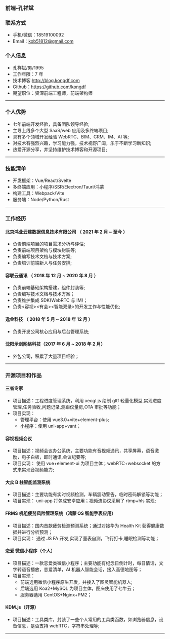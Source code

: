 ### 前端-孔祥斌


### 联系方式

- 手机/微信：18519100092
- Email：kxb51812@gmail.com

### 个人信息

- 孔祥斌/男/1995
- 工作年限：7 年
- 技术博客:http://blog.kongdf.com
- Github：https://github.com/kongdf
- 期望职位：资深前端工程师，前端架构师

---

### 个人优势

- 七年前端开发经验，具备团队领导经验;
- 主导上线多个大型 SaaS/web 应用及多终端项目;
- 具有多个领域开发经验 WebRTC、BIM、CRM、IM、AI 等;
- 对技术有强烈兴趣，学习能力强，技术视野广阔，乐于不断学习新知识;
- 热爱开源分享，并坚持维护技术博客和开源项目;

---

### 技能清单

- 开发框架：Vue/React/Svelte
- 多终端应用：小程序/SSR/Electron/Tauri/鸿蒙
- 构建工具：Webpack/Vite
- 服务端：Node/Python/Rust

---

### 工作经历

#### 北京鸿业云建数据信息技术有限公司 （ 2021 年 2 月 ~ 至今 ）

- 负责前端项目的项目需求分析与评估;
- 负责前端项目架构与模块封装等;
- 负责编写技术文档与技术方案;
- 负责培训前端新人与任务安排;

#### 容联云通讯 （ 2018 年 12 月 ~ 2020 年 8 月 ）

- 负责前端基础架构搭建，组件封装等;
- 负责编写技术文档与技术方案；
- 负责维护集成 SDK(WebRTC 与 IM)；
- 负责<容视><有会><智能双录>的开发工作与性能优化;

#### 逸金科技 （ 2018 年 5 月 ~ 2018 年 12 月 ）

- 负责开发公司核心应用与后台管理系统;

#### 沈阳示剑网络科技（2017 年 6 月 ~ 2018 年 2 月）

- 外包公司，积累了大量项目经验；

---

### 开源项目和作品

#### 三省专家

- 项目描述：工程进度管理系统，利用 xeogl.js 绘制 gltf 轻量化模型,实现进度管理,任务验收,问题记录,测距仪量房,OTA 审批等功能；
- 项目实现：
  - 管理平台：使用 vue3.0+vite+element-plus;
  - 小程序：使用 uni-app+vant；

#### 容视视频会议

- 项目描述：视频会议办公系统，主要功能有音视频通讯，共享屏幕，语音激励，电子白板，即时通讯,会议纪要等;
- 项目实现： 使用 vue+element-ui 为项目主体；webRTC+websocket 的方式来实现音视频能力;

#### 大众 B 柱智能监测系统

- 项目描述：主要功能有实时视频检测，车辆震动警告，临时密码解锁等功能；
- 项目实现： uni-app 打包成安卓应用；视频流协议采用了 rtmp+hls 实现;

#### FRMS 机组疲劳风险管理系统（鸿蒙 OS 智能手表应用）

- 项目描述：国内首款疲劳检测预测系统；通过对接华为 Health Kit 获得健康数据并进行分析预测；
- 项目实现： 通过 JS FA 开发,实现了量表自测，飞行打卡,睡眠检测等功能；

#### 恋爱 微信小程序（个人）

- 项目描述：一款恋爱类微信小程序；主要功能有纪念日倒计时，每日情话，文字转语音播放，恋爱清单，AI 机器人智能会话，接入高德地图等；
- 项目实现：
  - 前端选用微信小程序原生开发，并接入了图灵智能机器人;
  - 后端选用 Koa2+MySQL 为项目主体，图床使用了七牛云；
  - 服务器选用 CentOS+Nginx+PM2；

#### KDM.js（开源）

- 项目描述：工具类库，封装了一些个人常用的工具类函数，如浏览器信息，设备信息，是否支持 webRTC，字符串处理等;

---
